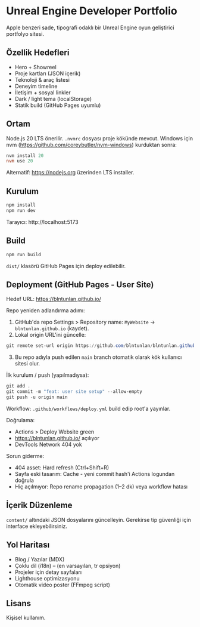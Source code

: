 # Unreal Engine Developer Portfolio

Apple benzeri sade, tipografi odaklı bir Unreal Engine oyun geliştirici portfolyo sitesi.

## Özellik Hedefleri
* Hero + Showreel
* Proje kartları (JSON içerik)
* Teknoloji & araç listesi
* Deneyim timeline
* İletişim + sosyal linkler
* Dark / light tema (localStorage)
* Statik build (GitHub Pages uyumlu)

## Ortam
Node.js 20 LTS önerilir. `.nvmrc` dosyası proje kökünde mevcut.
Windows için nvm (https://github.com/coreybutler/nvm-windows) kurduktan sonra:
```powershell
nvm install 20
nvm use 20
```
Alternatif: https://nodejs.org üzerinden LTS installer.

## Kurulum
```powershell
npm install
npm run dev
```

Tarayıcı: http://localhost:5173

## Build
```powershell
npm run build
```
`dist/` klasörü GitHub Pages için deploy edilebilir.

## Deployment (GitHub Pages - User Site)
Hedef URL: https://blntunlan.github.io/

Repo yeniden adlandırma adımı:
1. GitHub'da repo Settings > Repository name: `MyWebsite` -> `blntunlan.github.io` (kaydet).
2. Lokal origin URL'ini güncelle:
```powershell
git remote set-url origin https://github.com/blntunlan/blntunlan.github.io.git
```
3. Bu repo adıyla push edilen `main` branch otomatik olarak kök kullanıcı sitesi olur.

İlk kurulum / push (yapılmadıysa):
```powershell
git add .
git commit -m "feat: user site setup" --allow-empty
git push -u origin main
```
Workflow: `.github/workflows/deploy.yml` build edip root'a yayınlar.

Doğrulama:
* Actions > Deploy Website green
* https://blntunlan.github.io/ açılıyor
* DevTools Network 404 yok

Sorun giderme:
* 404 asset: Hard refresh (Ctrl+Shift+R)
* Sayfa eski tasarım: Cache - yeni commit hash'i Actions logundan doğrula
* Hiç açılmıyor: Repo rename propagation (1–2 dk) veya workflow hatası

## İçerik Düzenleme
`content/` altındaki JSON dosyalarını güncelleyin. Gerekirse tip güvenliği için interface ekleyebilirsiniz.

## Yol Haritası
* Blog / Yazılar (MDX)
* Çoklu dil (i18n) – (en varsayılan, tr opsiyon)
* Projeler için detay sayfaları
* Lighthouse optimizasyonu
* Otomatik video poster (FFmpeg script)

## Lisans
Kişisel kullanım.
